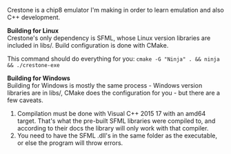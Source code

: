Crestone is a chip8 emulator I'm making in order to learn emulation and also C++ development.

**Building for Linux**  
Crestone's only dependency is SFML, whose Linux version libraries are included in libs/. Build configuration is done with CMake.

This command should do everything for you:
```cmake -G "Ninja" . && ninja && ./crestone-exe```

**Building for Windows**  
Building for Windows is mostly the same process - Windows version libraries are in libs/, CMake does the configuration for you - but there are a few caveats.

1. Compilation must be done with Visual C++ 2015 17 with an amd64 target. That's what the pre-built SFML libraries were compiled to, and according to their docs the library will only work with that compiler.
2. You need to have the SFML .dll's in the same folder as the executable, or else the program will throw errors.
